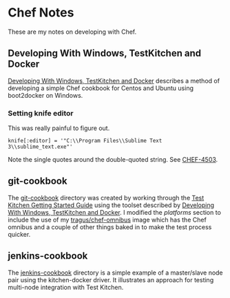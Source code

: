 Chef Notes
==========
These are my notes on developing with Chef.

## Developing With Windows, TestKitchen and Docker

[Developing With Windows, TestKitchen and Docker](Developing-With-Windows-TestKitchen-and-Docker.md) describes a method of developing a simple Chef cookbook for Centos and Ubuntu using boot2docker on Windows.

### Setting knife editor

This was really painful to figure out.
```
knife[:editor] = '"C:\\Program Files\\Sublime Text 3\\sublime_text.exe"'
```
Note the single quotes around the double-quoted string. See [CHEF-4503](https://tickets.opscode.com/browse/CHEF-4503).

## git-cookbook

The [git-cookbook](git-cookbook) directory was created by working through the [Test Kitchen Getting Started Guide](http://kitchen.ci/docs/getting-started) using the toolset described by [Developing With Windows, TestKitchen and Docker](Developing-With-Windows-TestKitchen-and-Docker.md). I modified the *platforms* section to include the use of my [tragus/chef-omnibus](https://registry.hub.docker.com/u/tragus/chef-omnibus/) image which has the Chef omnibus and a couple of other things baked in to make the test process quicker.

## jenkins-cookbook

The [jenkins-cookbook](jenkins-cookbook) directory is a simple example of a master/slave node pair using the kitchen-docker driver. It illustrates an approach for testing multi-node integration with Test Kitchen.
